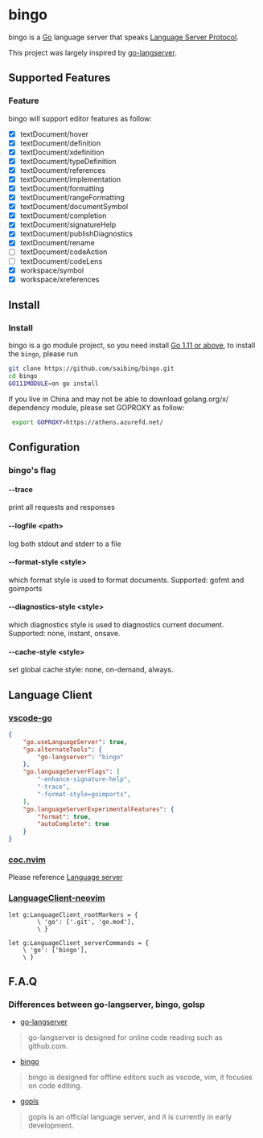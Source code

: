 # bingo

bingo is a [Go](https://golang.org) language server that speaks
[Language Server Protocol](https://github.com/Microsoft/language-server-protocol).

This project was largely inspired by [go-langserver](https://github.com/sourcegraph/go-langserver).

## Supported Features
### Feature
bingo will support editor features as follow:

- [x] textDocument/hover
- [x] textDocument/definition
- [x] textDocument/xdefinition
- [x] textDocument/typeDefinition
- [x] textDocument/references
- [x] textDocument/implementation
- [x] textDocument/formatting
- [x] textDocument/rangeFormatting
- [x] textDocument/documentSymbol
- [x] textDocument/completion
- [x] textDocument/signatureHelp
- [x] textDocument/publishDiagnostics
- [x] textDocument/rename
- [ ] textDocument/codeAction
- [ ] textDocument/codeLens
- [x] workspace/symbol
- [x] workspace/xreferences

## Install
### Install
bingo is a go module project, so you need install [Go 1.11 or above](https://golang.google.cn/dl/),
to  install the `bingo`, please run

```bash
git clone https://github.com/saibing/bingo.git
cd bingo
GO111MODULE=on go install
```
If you live in China and may not be able to download golang.org/x/ dependency module, please set GOPROXY as follow:
```bash
 export GOPROXY=https://athens.azurefd.net/
```

## Configuration
### bingo's flag
#### --trace
print all requests and responses
#### --logfile &lt;path&gt;
log both stdout and stderr to a file

#### --format-style &lt;style&gt;
which format style is used to format documents. Supported: gofmt and goimports

#### --diagnostics-style &lt;style&gt;
which diagnostics style is used to diagnostics current document. Supported: none, instant, onsave.

####  --cache-style &lt;style&gt;
set global cache style: none, on-demand, always.

## Language Client
### [vscode-go](https://github.com/Microsoft/vscode-go)
```json
{
    "go.useLanguageServer": true,
    "go.alternateTools": {
        "go-langserver": "bingo"
    },
    "go.languageServerFlags": [
        "-enhance-signature-help",
        "-trace",
        "-format-style=goimports",
    ],
    "go.languageServerExperimentalFeatures": {
        "format": true,
        "autoComplete": true
    }
}
```

### [coc.nvim](https://github.com/neoclide/coc.nvim)
Please reference [Language server](https://github.com/neoclide/coc.nvim/wiki/Language-servers#go)

### [LanguageClient-neovim](https://github.com/autozimu/LanguageClient-neovim)
```vim
let g:LanguageClient_rootMarkers = {
        \ 'go': ['.git', 'go.mod'],
        \ }

let g:LanguageClient_serverCommands = {
    \ 'go': ['bingo'],
    \ }

```

## F.A.Q
### Differences between go-langserver, bingo, golsp
- [go-langserver](https://github.com/sourcegraph/go-langserver)

> go-langserver is designed for online code reading such as github.com.

- [bingo](https://github.com/saibing/bingo)

> bingo is designed for offline editors such as vscode, vim, it focuses on code editing.

- [gopls](https://github.com/golang/tools/blob/master/cmd/gopls/main.go)

> gopls is an official language server,  and it is currently in early development.


